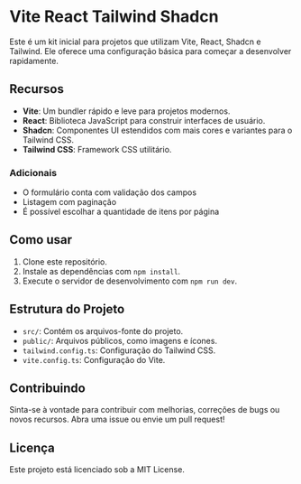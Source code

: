 # Vite React Tailwind Shadcn

Este é um kit inicial para projetos que utilizam Vite, React, Shadcn e Tailwind. Ele oferece uma configuração básica para começar a desenvolver rapidamente.

## Recursos

- **Vite**: Um bundler rápido e leve para projetos modernos.
- **React**: Biblioteca JavaScript para construir interfaces de usuário.
- **Shadcn**: Componentes UI estendidos com mais cores e variantes para o Tailwind CSS.
- **Tailwind CSS**: Framework CSS utilitário.

### Adicionais

- O formulário conta com validação dos campos
- Listagem com paginação
- É possível escolhar a quantidade de itens por página

## Como usar

1. Clone este repositório.
2. Instale as dependências com `npm install`.
3. Execute o servidor de desenvolvimento com `npm run dev`.

## Estrutura do Projeto

- `src/`: Contém os arquivos-fonte do projeto.
- `public/`: Arquivos públicos, como imagens e ícones.
- `tailwind.config.ts`: Configuração do Tailwind CSS.
- `vite.config.ts`: Configuração do Vite.

## Contribuindo

Sinta-se à vontade para contribuir com melhorias, correções de bugs ou novos recursos. Abra uma issue ou envie um pull request!

## Licença

Este projeto está licenciado sob a MIT License.


